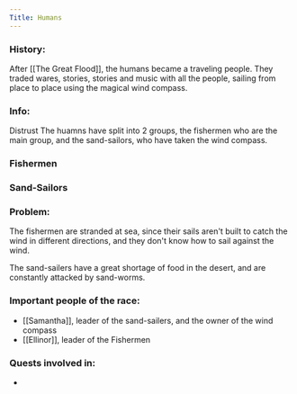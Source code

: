 ```yaml
---
Title: Humans
---
```

### History:
After [[The Great Flood]], the humans became a traveling people. They traded wares, stories, stories and music with all the people, sailing from place to place using the magical wind compass.

### Info:
Distrust
The huamns have split into 2 groups, the fishermen who are the main group, and the sand-sailors, who have taken the wind compass.

### Fishermen

### Sand-Sailors


### Problem:
The fishermen are stranded at sea, since their sails aren't built to catch the wind in different directions, and they don't know how to sail against the wind.

The sand-sailers have a great shortage of food in the desert, and are constantly attacked by sand-worms.

### Important people of the race:
* [[Samantha]], leader of the sand-sailers, and the owner of the wind compass
* [[Ellinor]], leader of the Fishermen


### Quests involved in:
 *